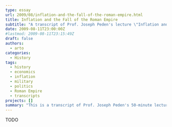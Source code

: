 ```yaml
---
type: essay
url: 2009/08/inflation-and-the-fall-of-the-roman-empire.html
title: Inflation and the Fall of the Roman Empire
subtitle: "A transcript of Prof. Joseph Peden's lecture \"Inflation and the Fall of the Roman Empire\" delivered on October 27, 1984."
date: 2009-08-11T23:00:00Z
#lastmod: 2009-08-11T23:15:49Z
draft: false
authors:
  - arto
categories:
  - History
tags:
  - history
  - economics
  - inflation
  - military
  - politics
  - Roman Empire
  - transcripts
projects: []
summary: "This is a transcript of Prof. Joseph Peden's 50-minute lecture \"Inflation and the Fall of the Roman Empire\" given at the Seminar on Money and Government in Houston, Texas on October 27, 1984. The original audio recording is available courtesy of the Mises Institute. I have commissioned this transcript in the hope that you may find it as interesting and educational as I did."
---
```


TODO
